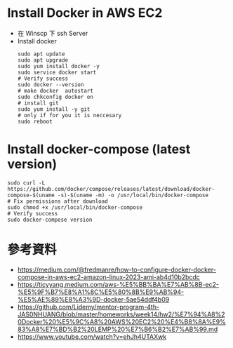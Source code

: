 # Install Docker in AWS EC2

- 在 Winscp 下 ssh Server
- Install docker
  ```
  sudo apt update
  sudo apt upgrade
  sudo yum install docker -y
  sudo service docker start
  # Verify success
  sudo docker --version
  # make docker  autostart
  sudo chkconfig docker on
  # install git
  sudo yum install -y git
  # only if for you it is neccesary
  sudo reboot
  ```

# Install docker-compose (latest version)

```
sudo curl -L https://github.com/docker/compose/releases/latest/download/docker-compose-$(uname -s)-$(uname -m) -o /usr/local/bin/docker-compose
# Fix permissions after download
sudo chmod +x /usr/local/bin/docker-compose
# Verify success
sudo docker-compose version
```

# 參考資料

- https://medium.com/@fredmanre/how-to-configure-docker-docker-compose-in-aws-ec2-amazon-linux-2023-ami-ab4d10b2bcdc
- https://ticyyang.medium.com/aws-%E5%BB%BA%E7%AB%8B-ec2-%E5%9F%B7%E8%A1%8C%E5%80%8B%E9%AB%94-%E5%AE%89%E8%A3%9D-docker-5ae54ddf4b09
- https://github.com/Lidemy/mentor-program-4th-JAS0NHUANG/blob/master/homeworks/week14/hw2/%E7%94%A8%20Docker%20%E5%9C%A8%20AWS%20EC2%20%E4%B8%8A%E9%83%A8%E7%BD%B2%20LEMP%20%E7%B6%B2%E7%AB%99.md
- https://www.youtube.com/watch?v=ehJh4UTAXwk
